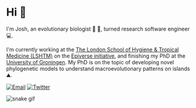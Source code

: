 # Hi :wave: 

I'm Josh, an evolutionary biologist 🧬 🐸, turned research software engineer 💻.

I'm currently working at the [The London School of Hygiene & Tropical Medicine (LSHTM)](https://www.lshtm.ac.uk/) on the [Epiverse initiative](https://data.org/initiatives/epiverse/), and finishing my PhD at the [University of Groningen](https://www.rug.nl/?lang=en). My PhD is on the topic of developing novel phylogenetic models to understand macroevolutionary patterns on islands ⛰️.

[![Email](https://img.shields.io/badge/Email-j.w.l.lambert@rug.nl-blue?style=flat-square)](mailto:j.w.l.lambert@rug.nl)
[![Twitter](https://img.shields.io/badge/Twitter-9cf?style=flat-square&logo=Twitter)](http://twitter.com/joshua_lambert)

![snake gif](https://github.com/joshwlambert/joshwlambert/blob/output/github-contribution-grid-snake.svg)
